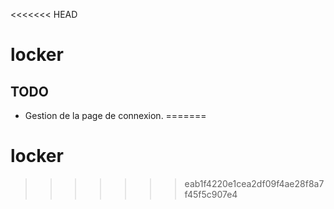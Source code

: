 <<<<<<< HEAD
# locker

## TODO

- Gestion de la page de connexion.
=======
# locker 
>>>>>>> eab1f4220e1cea2df09f4ae28f8a7f45f5c907e4
